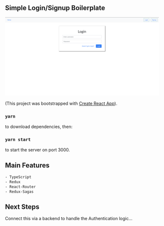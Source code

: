 ## Simple Login/Signup Boilerplate

![Alt text](src/Assets/ScreenshotLogin.png?raw=true "Title")

(This project was bootstrapped with [Create React App](https://github.com/facebook/create-react-app)).


### `yarn`

to download dependencies, then:

### `yarn start`

to start the server on port 3000.

## Main Features

    - TypeScript
    - Redux 
    - React-Router
    - Redux-Sagas

## Next Steps

Connect this via a backend to handle the Authentication logic... 